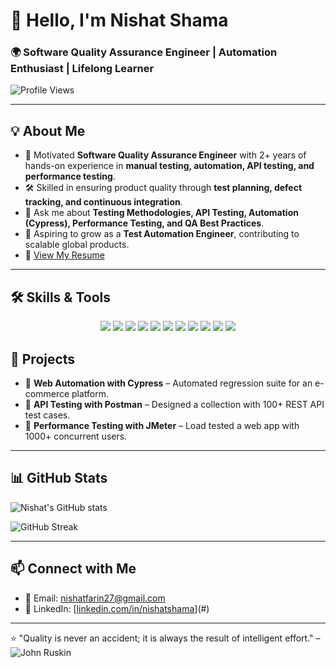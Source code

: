 
# 👋 Hello, I'm Nishat Shama  
### 🌍 Software Quality Assurance Engineer | Automation Enthusiast | Lifelong Learner  

![Profile Views](https://komarev.com/ghpvc/?username=nishat27farin&label=Profile%20views&color=0e75b6&style=flat)  

---

## 💡 About Me  
- 🌱 Motivated **Software Quality Assurance Engineer** with 2+ years of hands-on experience in **manual testing, automation, API testing, and performance testing**.  
- 🛠️ Skilled in ensuring product quality through **test planning, defect tracking, and continuous integration**.  
- 💬 Ask me about **Testing Methodologies, API Testing, Automation (Cypress), Performance Testing, and QA Best Practices**.  
- 🎯 Aspiring to grow as a **Test Automation Engineer**, contributing to scalable global products.  
- 📄 [View My Resume](https://drive.google.com/file/d/19fwyV6b_k8jOQA14663-FlNRqoilavme/view?usp=drivesdk)  

---

## 🛠️ Skills & Tools  

<p align="center">
  <!-- Languages -->
  <img src="https://img.shields.io/badge/Python-3776AB?style=for-the-badge&logo=python&logoColor=white"/>
  <img src="https://img.shields.io/badge/JavaScript-F7DF1E?style=for-the-badge&logo=javascript&logoColor=black"/>

  <!-- Testing Tools -->
  <img src="https://img.shields.io/badge/Postman-FF6C37?style=for-the-badge&logo=postman&logoColor=white"/>
  <img src="https://img.shields.io/badge/Cypress-17202C?style=for-the-badge&logo=cypress&logoColor=white"/>
  <!-- <img src="https://img.shields.io/badge/Selenium-43B02A?style=for-the-badge&logo=selenium&logoColor=white"/> -->
  <img src="https://img.shields.io/badge/JMeter-D22128?style=for-the-badge&logo=apachejmeter&logoColor=white"/>

  <!-- Version Control -->
  <img src="https://img.shields.io/badge/Git-F05032?style=for-the-badge&logo=git&logoColor=white"/>
  <img src="https://img.shields.io/badge/GitHub-181717?style=for-the-badge&logo=github&logoColor=white"/>
  <img src="https://img.shields.io/badge/Jenkins-D24939?style=for-the-badge&logo=jenkins&logoColor=white"/>

  <!-- Project Management -->
  <img src="https://img.shields.io/badge/Jira-0052CC?style=for-the-badge&logo=jira&logoColor=white"/>
  <img src="https://img.shields.io/badge/Hotjar-FD3A5C?style=for-the-badge&logo=hotjar&logoColor=white"/>
  <img src="https://img.shields.io/badge/Microsoft%20Clarity-0078D4?style=for-the-badge&logo=microsoft&logoColor=white"/>
</p>


## 📂 Projects  

- 🔹 **Web Automation with Cypress** – Automated regression suite for an e-commerce platform.  
- 🔹 **API Testing with Postman** – Designed a collection with 100+ REST API test cases.  
- 🔹 **Performance Testing with JMeter** – Load tested a web app with 1000+ concurrent users.  

---

<!--## 🏆 Certifications & Achievements  

- ✅ [ISTQB Certified Tester] *(add if applicable)*  
- ✅ Completed **50+ API test scenarios** with Postman  
- ✅ Automated **200+ test cases** using Cypress & Selenium  
- ✅ Active contributor to **QA best practices** in Agile teams 

--- -->

## 📊 GitHub Stats  

![Nishat's GitHub stats](https://github-readme-stats.vercel.app/api?username=nishat27farin&show_icons=true&theme=white)  
<!--![Top Languages](https://github-readme-stats.vercel.app/api/top-langs/?username=nishat27farin&layout=compact&theme=tokyonight)  -->
![GitHub Streak](https://github-readme-streak-stats.herokuapp.com/?user=nishat27farin&theme=white)  

---

## 📫 Connect with Me  

- 📧 Email: [nishatfarin27@gmail.com](mailto:nishatfarin27@gmail.com)  
- 💼 LinkedIn: [[linkedin.com/in/nishatshama](https://www.linkedin.com/in/nishat-shama/)](#)  
<!--- 🌐 Portfolio/Blog: *(add if you create one)*  -->

---

⭐ "Quality is never an accident; it is always the result of intelligent effort." – ![John Ruskin](https://img.shields.io/badge/John%20Ruskin-00b300?style=flat&logoColor=white)




